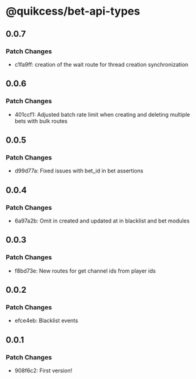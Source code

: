 # @quikcess/bet-api-types

## 0.0.7

### Patch Changes

- c1fa9ff: creation of the wait route for thread creation synchronization

## 0.0.6

### Patch Changes

- 401ccf1: Adjusted batch rate limit when creating and deleting multiple bets with bulk routes

## 0.0.5

### Patch Changes

- d99d77a: Fixed issues with bet_id in bet assertions

## 0.0.4

### Patch Changes

- 6a97a2b: Omit in created and updated at in blacklist and bet modules

## 0.0.3

### Patch Changes

- f8bd73e: New routes for get channel ids from player ids

## 0.0.2

### Patch Changes

- efce4eb: Blacklist events

## 0.0.1

### Patch Changes

- 908f6c2: First version!